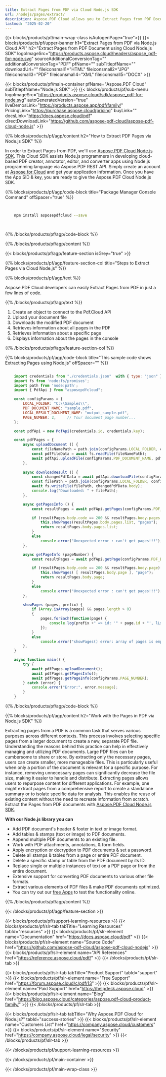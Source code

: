 ```yaml
---
title: Extract Pages from PDF via Cloud Node.js SDK
url: /nodejs/pages/extract/
description: Aspose.PDF Cloud allows you to Extract Pages from PDF Document. Check the Node.js source code to Extract Pages from PDF file.
lastmod: "2025-02-20"
---
```


{{< blocks/products/pf/main-wrap-class isAutogenPage="true">}}
{{< blocks/products/pf/upper-banner h1="Extract Pages from PDF via Node.js Cloud API" h2="Extract Pages from PDF Document using Cloud Node.js SDK" logoImageSrc="https://products.aspose.cloud/headers/aspose_pdf-for-node.svg" sourceAdditionalConversionTag="" additionalConversionTag="PDF" pfName="" subTitlepfName="" downloadUrl="" fileiconsmall1="HTML" fileiconsmall2="JPG" fileiconsmall3="PDF" fileiconsmall4="XML" fileiconsmall5="DOCX" >}}

{{< blocks/products/pf/main-container pfName="Aspose.PDF Cloud" subTitlepfName="Node.js SDK" >}}
{{< blocks/products/pf/sub-menu logoImageSrc="https://products.aspose.cloud/sdk/aspose_pdf-for-node.svg"
autoGeneratedVersion="true"
liveDemosLink="https://products.aspose.app/pdf/family/" PricingLink="https://purchase.aspose.cloud/pricing" buyLink="" docsLink="https://docs.aspose.cloud/pdf"  directDownloadLink="https://github.com/aspose-pdf-cloud/aspose-pdf-cloud-node.js" >}}

{{% blocks/products/pf/agp/content h2="How to Extract PDF Pages via Node.js SDK" %}}

In order to Extract Pages from PDF, we'll use
[Aspose.PDF Cloud Node.js SDK](https://products.aspose.cloud/pdf/nodejs/). This Cloud SDK assists Node.js programmers in developing cloud-based PDF creator, annotator, editor, and converter apps using Node.js programming language via Aspose.PDF REST API. Simply create an account at [Aspose for Cloud](https://dashboard.aspose.cloud/#/apps) and get your application information. Once you have the App SID & key, you are ready to give the Aspose.PDF Cloud Node.js SDK.

{{% blocks/products/pf/agp/code-block title="Package Manager Console Command" offSpacer="true" %}}

```bash

     
    npm install asposepdfcloud --save
     
     

```

{{% /blocks/products/pf/agp/code-block %}}

{{% /blocks/products/pf/agp/content %}}

{{< blocks/products/pf/agp/feature-section isGrey="true" >}}

{{% blocks/products/pf/agp/feature-section-col title="Steps to Extract Pages via Cloud Node.js" %}}

{{% blocks/products/pf/agp/text %}}

Aspose.PDF Cloud developers can easily Extract Pages from PDF in just a few lines of code.

{{% /blocks/products/pf/agp/text %}}

1. Create an object to connect to the Pdf.Cloud API
1. Upload your document file
1. Downloads the modified PDF document
1. Retrieves information about all pages in the PDF
1. Retrieves information about a specific page
1. Displays information about the pages in the console

{{% /blocks/products/pf/agp/feature-section-col %}}


{{% blocks/products/pf/agp/code-block title="This sample code shows Extracting Pages using Node.js" offSpacer="" %}}

```js

    import credentials from "./credentials.json"  with { type: "json" };
    import fs from 'node:fs/promises';
    import path from 'node:path';
    import { PdfApi } from "asposepdfcloud";

    const configParams = {
        LOCAL_FOLDER: "C:\\Samples\\",
        PDF_DOCUMENT_NAME: "sample.pdf",
        LOCAL_RESULT_DOCUMENT_NAME: "output_sample.pdf",
        PAGE_NUMBER: 2,     // Your document page number...
    };

    const pdfApi = new PdfApi(credentials.id, credentials.key);

    const pdfPages = {
        async uploadDocument () {
            const fileNamePath = path.join(configParams.LOCAL_FOLDER, configParams.PDF_DOCUMENT_NAME);
            const pdfFileData = await fs.readFile(fileNamePath);
            await pdfApi.uploadFile(configParams.PDF_DOCUMENT_NAME, pdfFileData);
        },
            
        async downloadResult () {
            const changedPdfData = await pdfApi.downloadFile(configParams.PDF_DOCUMENT_NAME);
            const filePath = path.join(configParams.LOCAL_FOLDER, configParams.LOCAL_RESULT_DOCUMENT_NAME);
            await fs.writeFile(filePath, changedPdfData.body);
            console.log("Downloaded: " + filePath);
        },

        async getPagesInfo () {
            const resultPages = await pdfApi.getPages(configParams.PDF_DOCUMENT_NAME);

            if (resultPages.body.code == 200 && resultPages.body.pages.list) {
                this.showPages(resultPages.body.pages.list, "pages");
                return resultPages.body.pages.list;
            }
            else
                console.error("Unexpected error : can't get pages!!!");
        },

        async getPageInfo (pageNumber) {
            const resultPages = await pdfApi.getPage(configParams.PDF_DOCUMENT_NAME, pageNumber);

            if (resultPages.body.code == 200 && resultPages.body.page) {
                this.showPages( [ resultPages.body.page ], "page");
                return resultPages.body.page;
            }
            else
                console.error("Unexpected error : can't get pages!!!");
        },

        showPages (pages, prefix) {
            if (Array.isArray(pages) && pages.length > 0)
            {
                pages.forEach(function(page) {
                    console.log(prefix +" => id: '" + page.id + "', lLx: '" + page.rectangle.lLX + "', lLY: '" + page.rectangle.lLY + "', uRX: '" + page.rectangle.uRX + "', uRY: '" + page.rectangle.uRY + "'");
                });
            }
            else
                console.error("showPages() error: array of pages is empty!")
        },
    }

    async function main() {
        try {
            await pdfPages.uploadDocument();
            await pdfPages.getPagesInfo();
            await pdfPages.getPageInfo(configParams.PAGE_NUMBER);
        } catch (error) {
            console.error("Error:", error.message);
        }
    }
```

{{% /blocks/products/pf/agp/code-block %}}

{{% blocks/products/pf/agp/content h2="Work with the Pages in PDF via Node.js SDK" %}}

Extracting pages from a PDF is a common task that serves various purposes across different contexts. This process involves selecting specific pages from a larger document to create a new, separate PDF file. Understanding the reasons behind this practice can help in effectively managing and utilizing PDF documents.​ Large PDF files can be cumbersome to share or store. By extracting only the necessary pages, users can create smaller, more manageable files. This is particularly useful when only a portion of the document is relevant for a specific purpose. For instance, removing unnecessary pages can significantly decrease the file size, making it easier to handle and distribute. ​
Extracting pages allows users to repurpose content for different applications. For example, one might extract pages from a comprehensive report to create a standalone summary or to isolate specific data for analysis. This enables the reuse of existing content without the need to recreate information from scratch. Extract the Pages from PDF documents with [Aspose.PDF Cloud Node.js SDK](https://products.aspose.cloud/pdf/nodejs/).

**With our Node.js library you can**

+ Add PDF document's header & footer in text or image format.
+ Add tables & stamps (text or image) to PDF documents.
+ Append multiple PDF documents to an existing file.
+ Work with PDF attachments, annotations, & form fields.
+ Apply encryption or decryption to PDF documents & set a password.
+ Delete all stamps & tables from a page or entire PDF document.
+ Delete a specific stamp or table from the PDF document by its ID.
+ Replace single or multiple instances of text on a PDF page or from the entire document.
+ Extensive support for converting PDF documents to various other file formats.
+ Extract various elements of PDF files & make PDF documents optimized.
+ You can try out our [free Apps](https://products.aspose.app/pdf/family/) to test the functionality online.

{{% /blocks/products/pf/agp/content %}}

{{< /blocks/products/pf/agp/feature-section >}}

{{< blocks/products/pf/support-learning-resources >}}
{{< blocks/products/pf/slr-tab tabTitle="Learning Resources" tabId="resources" >}}
{{< blocks/products/pf/slr-element name="Documentation" href="https://docs.aspose.cloud/pdf" >}}
{{< blocks/products/pf/slr-element name="Source Code" href="https://github.com/aspose-pdf-cloud/aspose-pdf-cloud-nodejs" >}}
{{< blocks/products/pf/slr-element name="API References" href="https://reference.aspose.cloud/pdf/" >}}
{{< /blocks/products/pf/slr-tab >}}

{{< blocks/products/pf/slr-tab tabTitle="Product Support" tabId="support" >}}
{{< blocks/products/pf/slr-element name="Free Support" href="https://forum.aspose.cloud/c/pdf/13" >}}
{{< blocks/products/pf/slr-element name="Paid Support" href="https://helpdesk.aspose.cloud" >}}
{{< blocks/products/pf/slr-element name="Blog" href="https://blog.aspose.cloud/categories/aspose.pdf-cloud-product-family/" >}}
{{< /blocks/products/pf/slr-tab >}}

{{< blocks/products/pf/slr-tab tabTitle="Why Aspose.PDF Cloud for Node.js?" tabId="success-stories" >}}
{{< blocks/products/pf/slr-element name="Customers List" href="https://company.aspose.cloud/customers" >}}
{{< blocks/products/pf/slr-element name="Security" href="https://company.aspose.cloud/legal/security" >}}
{{< /blocks/products/pf/slr-tab >}}

{{< /blocks/products/pf/support-learning-resources >}}

<!-- aboutfile Ends -->

{{< /blocks/products/pf/main-container >}}

{{< /blocks/products/pf/main-wrap-class >}}


